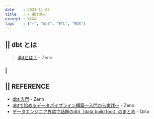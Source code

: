```yaml
---
date    : 2023-11-03
title   : ✴️ dbt導入
excerpt : XXXX
tags    : ["✴️", "dbt", "ETL", "MDS"]
---
```


## || dbt とは
>
> [dbtとは？](https://zenn.dev/dbt_tokyo/books/537de43829f3a0/viewer/what_dbt) - Zenn


### |

## || REFERENCE
- [dbt 入門](https://zenn.dev/foursue/books/31456a86de5bb4) - Zenn
- [dbtで始めるデータパイプライン構築〜入門から実践〜](https://zenn.dev/dbt_tokyo/books/537de43829f3a0) - Zenn
- [データエンジニア界隈で話題のdbt（data build tool）のまとめ](https://qiita.com/manabian/items/67af7e4476d436aded77) - Qiita
